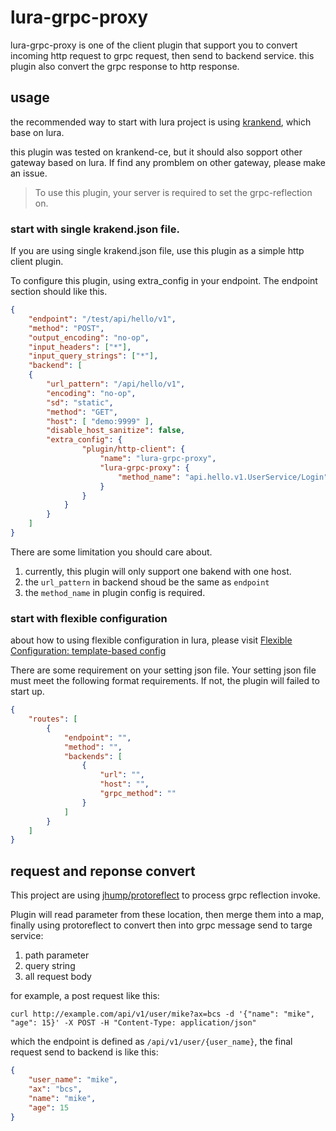 # lura-grpc-proxy

lura-grpc-proxy is one of the client plugin that support you to convert incoming http request to grpc request, then send to backend service. this plugin also convert the grpc response to http response.

## usage

the recommended way to start with lura project is using [krankend](https://www.krakend.io/), which base on lura.

this plugin was tested on krankend-ce, but it should also sopport other gateway based on lura. If find any promblem on other gateway, please make an issue.

> To use this plugin, your server is required to set the grpc-reflection on.

### start with single krakend.json file.

If you are using single krakend.json file, use this plugin as a simple http client plugin. 

To configure this plugin, using extra_config in your endpoint. The endpoint section should like this.

```json
{
    "endpoint": "/test/api/hello/v1",
    "method": "POST",
    "output_encoding": "no-op",
    "input_headers": ["*"],
    "input_query_strings": ["*"],
    "backend": [
    {
        "url_pattern": "/api/hello/v1",
        "encoding": "no-op",
        "sd": "static",
        "method": "GET",
        "host": [ "demo:9999" ],
        "disable_host_sanitize": false,
        "extra_config": {
                "plugin/http-client": {
                    "name": "lura-grpc-proxy",
                    "lura-grpc-proxy": {
                        "method_name": "api.hello.v1.UserService/Login"
                    }
                }
            }
        }
    ]
}
```

There are some limitation you should care about.

1. currently, this plugin will only support one bakend with one host.
2. the `url_pattern` in backend shoud be the same as `endpoint`
3. the `method_name` in plugin config is required. 

### start with flexible configuration

about how to using flexible configuration in lura, please visit [Flexible Configuration: template-based config](https://www.krakend.io/docs/configuration/flexible-config/)

There are some requirement on your setting json file. Your setting json file must meet the following format requirements. If not, the plugin will failed to start up.

```json
{
    "routes": [
        {
            "endpoint": "",
            "method": "",
            "backends": [
                {
                    "url": "",
                    "host": "",
                    "grpc_method": ""
                }
            ]
        }
    ]
}
```

## request and reponse convert

This project are using [jhump/protoreflect](https://github.com/jhump/protoreflect) to process grpc reflection invoke. 

Plugin will read parameter from these location, then merge them into a map, finally using protoreflect to convert then into grpc message send to targe service:

1. path parameter
2. query string
3. all request body

for example, a post request like this:

```
curl http://example.com/api/v1/user/mike?ax=bcs -d '{"name": "mike", "age": 15}' -X POST -H "Content-Type: application/json"
```

which the endpoint is defined as `/api/v1/user/{user_name}`, the final request send to backend is like this: 

```json
{
    "user_name": "mike",
    "ax": "bcs",
    "name": "mike",
    "age": 15
}
```
